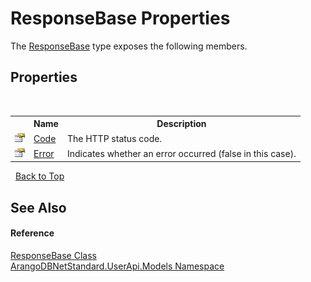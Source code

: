 # ResponseBase Properties
 

The <a href="ee8e8d29-b2e6-a6c5-10d1-882e90aaf3c8">ResponseBase</a> type exposes the following members.


## Properties
&nbsp;<table><tr><th></th><th>Name</th><th>Description</th></tr><tr><td>![Public property](media/pubproperty.gif "Public property")</td><td><a href="52f5472d-6805-c232-c4cc-eb18bf662914">Code</a></td><td>
The HTTP status code.</td></tr><tr><td>![Public property](media/pubproperty.gif "Public property")</td><td><a href="85105c48-5b88-533a-5ef5-18586346e0aa">Error</a></td><td>
Indicates whether an error occurred (false in this case).</td></tr></table>&nbsp;
<a href="#responsebase-properties">Back to Top</a>

## See Also


#### Reference
<a href="ee8e8d29-b2e6-a6c5-10d1-882e90aaf3c8">ResponseBase Class</a><br /><a href="3f782427-687a-00ed-a402-dbe7f114707d">ArangoDBNetStandard.UserApi.Models Namespace</a><br />
